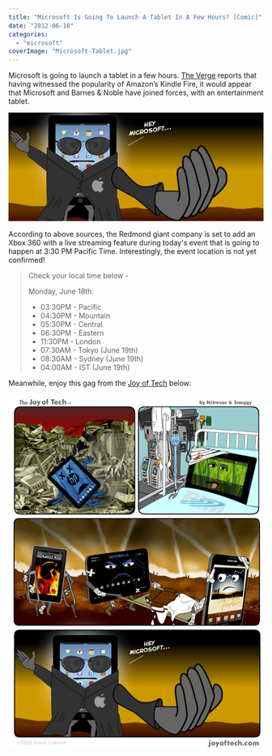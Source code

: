 ```yaml
---
title: "Microsoft Is Going To Launch A Tablet In A Few Hours? [Comic]"
date: "2012-06-18"
categories: 
  - "microsoft"
coverImage: "Microsoft-Tablet.jpg"
---
```


Microsoft is going to launch a tablet in a few hours. [The Verge](http://www.theverge.com/2012/6/17/3092640/microsoft-barnes-noble-tablet-andy-lees-rumor) reports that having witnessed the popularity of Amazon’s Kindle Fire, it would appear that Microsoft and Barnes & Noble have joined forces, with an entertainment tablet.

[![](images/Microsoft-Tablet.jpg "Microsoft Tablet")](http://iCosmoGeek.com/wp-content/uploads/2012/06/Microsoft-Tablet.jpg)

According to above sources, the Redmond giant company is set to add an Xbox 360 with a live streaming feature during today's event that is going to happen at 3:30 PM Pacific Time. Interestingly, the event location is not yet confirmed!

> Check your local time below -
> 
> Monday, June 18th:
> 
> - 03:30PM - Pacific
> - 04:30PM - Mountain
> - 05:30PM - Central
> - 06:30PM - Eastern
> - 11:30PM - London
> - 07:30AM - Tokyo (June 19th)
> - 08:30AM - Sydney (June 19th)
> - 04:00AM - IST (June 19th)

Meanwhile, enjoy this gag from the [Joy of Tech](http://www.geekculture.com/joyoftech/joyarchives/1704.html) below:

[![](images/MicrosoftTablet.gif "MicrosoftTablet")](http://iCosmoGeek.com/wp-content/uploads/2012/06/MicrosoftTablet.gif)
